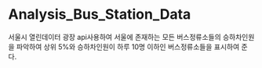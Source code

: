 # Analysis_Bus_Station_Data

서울시 열린데이터 광장 api사용하여 서울에 존재하는 모든 버스정류소들의 승하차인원을 파악하여
상위 5%와 승하차인원이 하루 10명 이하인 버스정류소들을 표시하여 준다.
